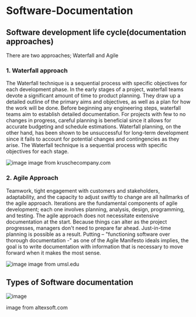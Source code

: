 # Software-Documentation

## Software development life cycle(documentation approaches)
There are two approaches; Waterfall and Agile 
### 1. Waterfall approach

The Waterfall technique is a sequential process with specific objectives for each development phase. In the early stages of a project, waterfall teams devote a significant amount of time to product planning. They draw up a detailed outline of the primary aims and objectives, as well as a plan for how the work will be done. Before beginning any engineering steps, waterfall teams aim to establish detailed documentation. For projects with few to no changes in progress, careful planning is beneficial since it allows for accurate budgeting and schedule estimations. Waterfall planning, on the other hand, has been shown to be unsuccessful for long-term development since it fails to account for potential changes and contingencies as they arise. The Waterfall technique is a sequential process with specific objectives for each stage. 

![image](https://user-images.githubusercontent.com/58620711/172620047-adf55b99-9f48-4103-b097-1f21193763ec.png)
image from kruschecompany.com


### 2. Agile Approach

Teamwork, tight engagement with customers and stakeholders, adaptability, and the capacity to adjust swiftly to change are all hallmarks of the agile approach. Iterations are the fundamental components of agile development; each one involves planning, analysis, design, programming, and testing. The agile approach does not necessitate extensive documentation at the start. Because things can alter as the project progresses, managers don't need to prepare far ahead. Just-in-time planning is possible as a result. Putting – "functioning software over thorough documentation -" as one of the Agile Manifesto ideals implies, the goal is to write documentation with information that is necessary to move forward when it makes the most sense.


![image](https://user-images.githubusercontent.com/58620711/172620504-7d79b7b0-3719-44ae-9e4d-bc9b29277e8d.png)
image from umsl.edu

## Types of Software documentation

![image](https://user-images.githubusercontent.com/58620711/172625535-dc3cf816-38cb-4067-89cf-0832052c05d1.png)

image from altexsoft.com
